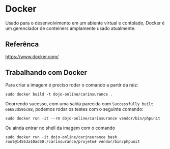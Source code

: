 Docker
==

Usado para o desenvolvimento em um abiente virtual e contolado, Docker é um gerenciador de conteiners amplamente usado atualmente.

Referênca
----

https://www.docker.com/

Trabalhando com Docker
----

Para criar a imagem é preciso rodar o comando a partir da raiz:

    sudo docker build -t dojo-online/carinsurance .

Ocorrendo sucesso, com uma saída parecida com `Successfully built 66683d59bc88`, podemos rodar os testes com o seguinte comando:

    sudo docker run -it --rm dojo-online/carinsurance vendor/bin/phpunit

Ou ainda entrar no shell da imagem com o comando

    sudo docker run -it dojo-online/carinsurance bash
    root@14563a10ad60:/carinsurance/projeto# vendor/bin/phpunit
